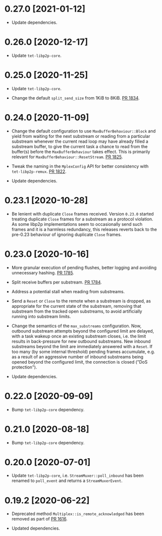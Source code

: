 # 0.27.0 [2021-01-12]

- Update dependencies.

# 0.26.0 [2020-12-17]

- Update `tet-libp2p-core`.

# 0.25.0 [2020-11-25]

- Update `tet-libp2p-core`.

- Change the default `split_send_size` from 1KiB to 8KiB.
  [PR 1834](https://github.com/tetcoin/tet-libp2p/pull/1834).

# 0.24.0 [2020-11-09]

- Change the default configuration to use `MaxBufferBehaviour::Block`
  and yield from waiting for the next substream or reading from a
  particular substream whenever the current read loop may have
  already filled a substream buffer, to give the current task a
  chance to read from the buffer(s) before the `MaxBufferBehaviour`
  takes effect. This is primarily relevant for
  `MaxBufferBehaviour::ResetStream`.
  [PR 1825](https://github.com/tetcoin/tet-libp2p/pull/1825/).

- Tweak the naming in the `MplexConfig` API for better
  consistency with `tet-libp2p-remux`.
  [PR 1822](https://github.com/tetcoin/tet-libp2p/pull/1822).

- Update dependencies.

# 0.23.1 [2020-10-28]

- Be lenient with duplicate `Close` frames received. Version
  `0.23.0` started treating duplicate `Close` frames for a
  substream as a protocol violation. As some libp2p implementations
  seem to occasionally send such frames and it is a harmless
  redundancy, this releases reverts back to the pre-0.23 behaviour
  of ignoring duplicate `Close` frames.

# 0.23.0 [2020-10-16]

- More granular execution of pending flushes, better logging and
  avoiding unnecessary hashing.
  [PR 1785](https://github.com/tetcoin/tet-libp2p/pull/1785).

- Split receive buffers per substream.
  [PR 1784](https://github.com/tetcoin/tet-libp2p/pull/1784).

- Address a potential stall when reading from substreams.

- Send a `Reset` or `Close` to the remote when a substream is dropped,
  as appropriate for the current state of the substream,
  removing that substream from the tracked open substreams,
  to avoid artificially running into substream limits.

- Change the semantics of the `max_substreams` configuration. Now,
  outbound substream attempts beyond the configured limit are delayed,
  with a task wakeup once an existing substream closes, i.e. the limit
  results in back-pressure for new outbound substreams. New inbound
  substreams beyond the limit are immediately answered with a `Reset`.
  If too many (by some internal threshold) pending frames accumulate,
  e.g. as a result of an aggressive number of inbound substreams being
  opened beyond the configured limit, the connection is closed ("DoS protection").

- Update dependencies.

# 0.22.0 [2020-09-09]

- Bump `tet-libp2p-core` dependency.

# 0.21.0 [2020-08-18]

- Bump `tet-libp2p-core` dependency.

# 0.20.0 [2020-07-01]

- Update `tet-libp2p-core`, i.e. `StreamMuxer::poll_inbound` has been renamed
  to `poll_event` and returns a `StreamMuxerEvent`.

# 0.19.2 [2020-06-22]

- Deprecated method `Multiplex::is_remote_acknowledged` has been removed
  as part of [PR 1616](https://github.com/tetcoin/tet-libp2p/pull/1616).

- Updated dependencies.
